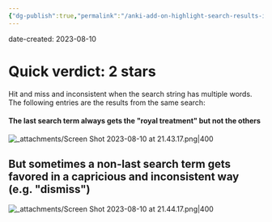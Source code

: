 ```yaml
---
{"dg-publish":true,"permalink":"/anki-add-on-highlight-search-results-in-the-browser/","noteIcon":"2","created":"","updated":""}
---
```


date-created: 2023-08-10

# Quick verdict: 2 stars

Hit and miss and inconsistent when the search string has multiple words. The following entries are the results from the same search:
#### The last search term always gets the "royal treatment" but not the others

![_attachments/Screen Shot 2023-08-10 at 21.43.17.png|400](/img/user/_attachments/Screen%20Shot%202023-08-10%20at%2021.43.17.png)

## But sometimes a non-last search term gets favored in a capricious and inconsistent way (e.g. "dismiss")

![_attachments/Screen Shot 2023-08-10 at 21.44.17.png|400](/img/user/_attachments/Screen%20Shot%202023-08-10%20at%2021.44.17.png)